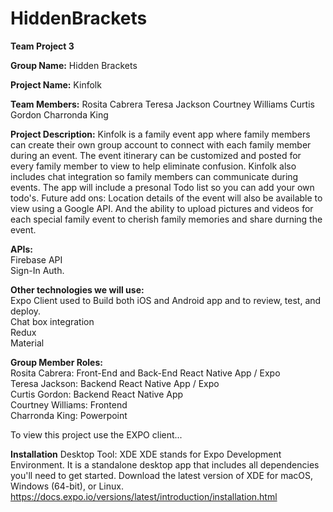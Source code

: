 # HiddenBrackets
<b>Team Project 3</b>

<b>Group Name:</b> Hidden Brackets 

<b>Project Name:</b> Kinfolk 

<b>Team Members:</b>
Rosita Cabrera
Teresa Jackson 
Courtney Williams
Curtis Gordon
Charronda King

<b>Project Description:</b> Kinfolk is a family event app where family members can create their own group account to connect with each family member during an event. The event itinerary can be customized and posted for every family member to view to help eliminate confusion. Kinfolk also includes chat integration so family members can communicate during events. The app will include a presonal Todo list so you can add your own todo's.  Future add ons: Location details of the event will also be available to view using a Google API. And the ability to upload pictures and videos for each special family event to cherish family memories and share durning the event.

<b>APIs:</b> <br>
Firebase API <br>
Sign-In Auth.

<b>Other technologies we will use:</b><br>
Expo Client used to Build both iOS and Android app and to review, test, and deploy. <br>
Chat box integration<br>
Redux<br>
Material<br>


<b>Group Member Roles:</b><br> 
Rosita Cabrera: Front-End and Back-End React Native App / Expo<br>
Teresa Jackson: Backend React Native App / Expo<br>
Curtis Gordon: Backend React Native App<br>
Courtney Williams: Frontend<br>
Charronda King: Powerpoint <br>


To view this project use the EXPO client...

<b>Installation</b>
Desktop Tool: XDE
XDE stands for Expo Development Environment. It is a standalone desktop app that includes all dependencies you'll need to get started.
Download the latest version of XDE for macOS, Windows (64-bit), or Linux.
https://docs.expo.io/versions/latest/introduction/installation.html
